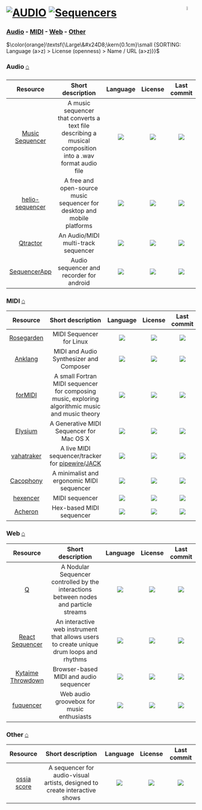 # [![AUDIO](https://flat.badgen.net/badge/HyMPS/AUDIO/green?scale=1.8)](https://github.com/forart/HyMPS#- "AUDIO section") [![Sequencers](https://flat.badgen.net/badge/HyMPS/Sequencers/blue?scale=1.8&label=)](https://github.com/forart/HyMPS/blob/main/Audio/Sequencers.md#-- "Sequencers page") <img align="right" alt="stable" src="https://user-images.githubusercontent.com/171307/210727719-14b940a2-d1dc-4991-b6a4-7add74463ce8.png" width="5%" />

### [Audio](#audio-) - [MIDI](#midi-) - [Web](#web-) - [Other](#other-)

$\color{orange}\textsf{\Large\&#x24D8;\kern{0.1cm}\small {SORTING: Language (a>z) > License (openness) > Name / URL (a>z)}}$

### Audio [⌂](#--)
|Resource|Short description|Language|License|Last commit|
|:-:|:-:|:-:|:-:|:-:|
|[Music Sequencer](https://github.com/M1roQ/Music-Sequencer-----Project-C#readme)|A music sequencer that converts a text file describing a musical composition into a .wav format audio file|[![](https://img.shields.io/github/languages/top/M1roQ/Music-Sequencer-----Project-C?color=pink&style=flat-square)](https://github.com/M1roQ/Music-Sequencer-----Project-C/graphs/contributors)|[![](https://flat.badgen.net/github/license/M1roQ/Music-Sequencer-----Project-C?label=)](https://github.com/M1roQ/Music-Sequencer-----Project-C/blob/master/LICENSE)|[![](https://img.shields.io/github/last-commit/M1roQ/Music-Sequencer-----Project-C?style=flat-square&label=)](https://github.com/M1roQ/Music-Sequencer-----Project-C/graphs/code-frequency)|
|[helio-sequencer](https://github.com/helio-fm/helio-sequencer#readme)|A free and open-source music sequencer for desktop and mobile platforms|[![](https://img.shields.io/github/languages/top/helio-fm/helio-sequencer?color=pink&style=flat-square)](https://github.com/helio-fm/helio-sequencer/graphs/contributors)|[![](https://flat.badgen.net/github/license/helio-fm/helio-sequencer?label=)](https://github.com/helio-fm/helio-sequencer/blob/master/LICENSE)|[![](https://img.shields.io/github/last-commit/helio-fm/helio-sequencer?style=flat-square&label=)](https://github.com/helio-fm/helio-sequencer/graphs/code-frequency)|
|[Qtractor](https://github.com/rncbc/qtractor#readme)|An Audio/MIDI multi-track sequencer|[![](https://img.shields.io/github/languages/top/rncbc/qtractor?color=pink&style=flat-square)](https://github.com/rncbc/qtractor/graphs/contributors)|[![](https://flat.badgen.net/github/license/rncbc/qtractor?label=)](https://github.com/rncbc/qtractor/blob/master/LICENSE)|[![](https://img.shields.io/github/last-commit/rncbc/qtractor?style=flat-square&label=)](https://github.com/rncbc/qtractor/graphs/code-frequency)|
|[SequencerApp](https://github.com/SuperFlyingMonkey/SequencerApp#readme)|Audio sequencer and recorder for android|[![](https://img.shields.io/github/languages/top/SuperFlyingMonkey/SequencerApp?color=pink&style=flat-square)](https://github.com/SuperFlyingMonkey/SequencerApp/graphs/contributors)|[![](https://flat.badgen.net/github/license/SuperFlyingMonkey/SequencerApp?label=)](https://github.com/SuperFlyingMonkey/SequencerApp/blob/master/LICENSE)|[![](https://img.shields.io/github/last-commit/SuperFlyingMonkey/SequencerApp?style=flat-square&label=)](https://github.com/SuperFlyingMonkey/SequencerApp/graphs/code-frequency)|

### MIDI [⌂](#--)
|Resource|Short description|Language|License|Last commit|
|:-:|:-:|:-:|:-:|:-:|
|[Rosegarden](https://github.com/tedfelix/rosegarden-official#readme)|MIDI Sequencer for Linux|[![](https://img.shields.io/github/languages/top/tedfelix/rosegarden-official?color=pink&style=flat-square)](https://github.com/tedfelix/rosegarden-official/graphs/contributors)|[![](https://flat.badgen.net/github/license/tedfelix/rosegarden-official?label=)](https://github.com/tedfelix/rosegarden-official/blob/master/LICENSE)|[![](https://img.shields.io/github/last-commit/tedfelix/rosegarden-official?style=flat-square&label=)](https://github.com/tedfelix/rosegarden-official/graphs/code-frequency)|
|[Anklang](https://github.com/tim-janik/anklang#readme)|MIDI and Audio Synthesizer and Composer|[![](https://img.shields.io/github/languages/top/tim-janik/anklang?color=pink&style=flat-square)](https://github.com/tim-janik/anklang/graphs/contributors)|[![](https://flat.badgen.net/github/license/tim-janik/anklang?label=)](https://github.com/tim-janik/anklang/blob/master/LICENSE)|[![](https://img.shields.io/github/last-commit/tim-janik/anklang?style=flat-square&label=)](https://github.com/tim-janik/anklang/graphs/code-frequency)|
|[forMIDI](https://github.com/vmagnin/formidi#readme)|A small Fortran MIDI sequencer for composing music, exploring algorithmic music and music theory|[![](https://img.shields.io/github/languages/top/vmagnin/formidi?color=pink&style=flat-square)](https://github.com/vmagnin/formidi/graphs/contributors)|[![](https://flat.badgen.net/github/license/vmagnin/formidi?label=)](https://github.com/vmagnin/formidi/blob/master/LICENSE)|[![](https://img.shields.io/github/last-commit/vmagnin/formidi?style=flat-square&label=)](https://github.com/vmagnin/formidi/graphs/code-frequency)|
|[Elysium](https://github.com/mmower/elysium#readme)|A Generative MIDI Sequencer for Mac OS X|[![](https://img.shields.io/github/languages/top/mmower/elysium?color=pink&style=flat-square)](https://github.com/mmower/elysium/graphs/contributors)|[![](https://flat.badgen.net/github/license/mmower/elysium?label=)](https://github.com/mmower/elysium/blob/master/LICENSE)|[![](https://img.shields.io/github/last-commit/mmower/elysium?style=flat-square&label=)](https://github.com/mmower/elysium/graphs/code-frequency)|
|[vahatraker](https://github.com/rdybka/vht#readme)|A live MIDI sequencer/tracker for [pipewire](https://pipewire.org/)/[JACK](https://jackaudio.org/)|[![](https://img.shields.io/github/languages/top/rdybka/vht?color=pink&style=flat-square)](https://github.com/rdybka/vht/graphs/contributors)|[![](https://flat.badgen.net/github/license/rdybka/vht?label=)](https://github.com/rdybka/vht/blob/master/LICENSE)|[![](https://img.shields.io/github/last-commit/rdybka/vht?style=flat-square&label=)](https://github.com/rdybka/vht/graphs/code-frequency)|
|[Cacophony](https://github.com/subalterngames/cacophony#readme)|A minimalist and ergonomic MIDI sequencer|[![](https://img.shields.io/github/languages/top/subalterngames/cacophony?color=pink&style=flat-square)](https://github.com/subalterngames/cacophony/graphs/contributors)|[![](https://flat.badgen.net/github/license/subalterngames/cacophony?label=)](https://github.com/subalterngames/cacophony/blob/master/LICENSE)|[![](https://img.shields.io/github/last-commit/subalterngames/cacophony?style=flat-square&label=)](https://github.com/subalterngames/cacophony/graphs/code-frequency)|
|[hexencer](https://github.com/PORTALSURFER/hexencer#readme)|MIDI sequencer|[![](https://img.shields.io/github/languages/top/PORTALSURFER/hexencer?color=pink&style=flat-square)](https://github.com/PORTALSURFER/hexencer/graphs/contributors)|[![](https://flat.badgen.net/github/license/PORTALSURFER/hexencer?label=)](https://github.com/PORTALSURFER/hexencer/blob/master/LICENSE)|[![](https://img.shields.io/github/last-commit/PORTALSURFER/hexencer?style=flat-square&label=)](https://github.com/PORTALSURFER/hexencer/graphs/code-frequency)|
|[Acheron](https://github.com/whisperdoll/acheron#readme)|Hex-based MIDI sequencer|[![](https://img.shields.io/github/languages/top/whisperdoll/acheron?color=pink&style=flat-square)](https://github.com/whisperdoll/acheron/graphs/contributors)|[![](https://flat.badgen.net/github/license/whisperdoll/acheron?label=)](https://github.com/whisperdoll/acheron/blob/master/LICENSE)|[![](https://img.shields.io/github/last-commit/whisperdoll/acheron?style=flat-square&label=)](https://github.com/whisperdoll/acheron/graphs/code-frequency)|


### Web [⌂](#--)
|Resource|Short description|Language|License|Last commit|
|:-:|:-:|:-:|:-:|:-:|
|[Q](https://github.com/bocasfx/Q#readme)|A Nodular Sequencer controlled by the interactions between nodes and particle streams|[![](https://img.shields.io/github/languages/top/bocasfx/Q?color=pink&style=flat-square)](https://github.com/bocasfx/Q/graphs/contributors)|[![](https://flat.badgen.net/github/license/bocasfx/Q?label=)](https://github.com/bocasfx/Q/blob/master/LICENSE)|[![](https://img.shields.io/github/last-commit/bocasfx/Q?style=flat-square&label=)](https://github.com/bocasfx/Q/graphs/code-frequency)|
|[React Sequencer](https://github.com/jaqarrick/react-sequencer#readme)|An interactive web instrument that allows users to create unique drum loops and rhythms|[![](https://img.shields.io/github/languages/top/jaqarrick/react-sequencer?color=pink&style=flat-square)](https://github.com/jaqarrick/react-sequencer/graphs/contributors)|[![](https://flat.badgen.net/github/license/jaqarrick/react-sequencer?label=)](https://github.com/jaqarrick/react-sequencer/blob/master/LICENSE)|[![](https://img.shields.io/github/last-commit/jaqarrick/react-sequencer?style=flat-square&label=)](https://github.com/jaqarrick/react-sequencer/graphs/code-frequency)|
|[Kytaime Throwdown](https://github.com/haszari/kytaime#readme)|Browser-based MIDI and audio sequencer|[![](https://img.shields.io/github/languages/top/haszari/kytaime?color=pink&style=flat-square)](https://github.com/haszari/kytaime/graphs/contributors)|[![](https://flat.badgen.net/github/license/haszari/kytaime?label=)](https://github.com/haszari/kytaime/blob/master/LICENSE)|[![](https://img.shields.io/github/last-commit/haszari/kytaime?style=flat-square&label=)](https://github.com/haszari/kytaime/graphs/code-frequency)|
|[fuquencer](https://github.com/stasoft91/fuquencer#readme)|Web audio groovebox for music enthusiasts|[![](https://img.shields.io/github/languages/top/stasoft91/fuquencer?color=pink&style=flat-square)](https://github.com/stasoft91/fuquencer/graphs/contributors)|[![](https://flat.badgen.net/github/license/stasoft91/fuquencer?label=)](https://github.com/stasoft91/fuquencer/blob/master/LICENSE)|[![](https://img.shields.io/github/last-commit/stasoft91/fuquencer?style=flat-square&label=)](https://github.com/stasoft91/fuquencer/graphs/code-frequency)|

### Other [⌂](#--)
|Resource|Short description|Language|License|Last commit|
|:-:|:-:|:-:|:-:|:-:|
|[ossia score](https://github.com/ossia/score#readme)|A sequencer for audio-visual artists, designed to create interactive shows|[![](https://img.shields.io/github/languages/top/ossia/score?color=pink&style=flat-square)](https://github.com/ossia/score/graphs/contributors)|[![](https://flat.badgen.net/badge/license/Other/blue?label=)](https://github.com/ossia/score/blob/master/LICENSE)|[![](https://img.shields.io/github/last-commit/ossia/score?style=flat-square&label=)](https://github.com/ossia/score/graphs/code-frequency)|
